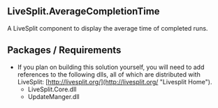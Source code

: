 ## LiveSplit.AverageCompletionTime
A LiveSplit component to display the average time of completed runs.

## Packages / Requirements
- If you plan on building this solution yourself, you will need to add references to the following dlls, all of which are distributed with LiveSplit: [http://livesplit.org/](http://livesplit.org/ "Livesplit Home").
	+ LiveSplit.Core.dll
	+ UpdateManger.dll